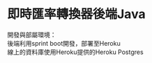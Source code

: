 # 即時匯率轉換器後端Java
開發與部屬環境：</br>
後端利用sprint boot開發，部署至Heroku</br>
線上的資料庫使用Heroku提供的Heroku Postgres</br>
